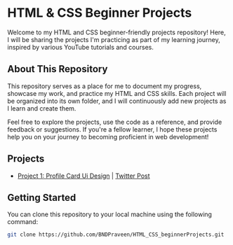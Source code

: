 # HTML & CSS Beginner Projects

Welcome to my HTML and CSS beginner-friendly projects repository! Here, I will be sharing the projects I'm practicing as part of my learning journey, inspired by various YouTube tutorials and courses.

## About This Repository

This repository serves as a place for me to document my progress, showcase my work, and practice my HTML and CSS skills. Each project will be organized into its own folder, and I will continuously add new projects as I learn and create them.

Feel free to explore the projects, use the code as a reference, and provide feedback or suggestions. If you're a fellow learner, I hope these projects help you on your journey to becoming proficient in web development!

## Projects

- [Project 1: Profile Card Ui Design](./Profile_Card/) | [Twitter Post](https://x.com/nagadurgaprave1/status/1719847201227296870?s=20)

## Getting Started

You can clone this repository to your local machine using the following command:

```bash
git clone https://github.com/BNDPraveen/HTML_CSS_beginnerProjects.git
